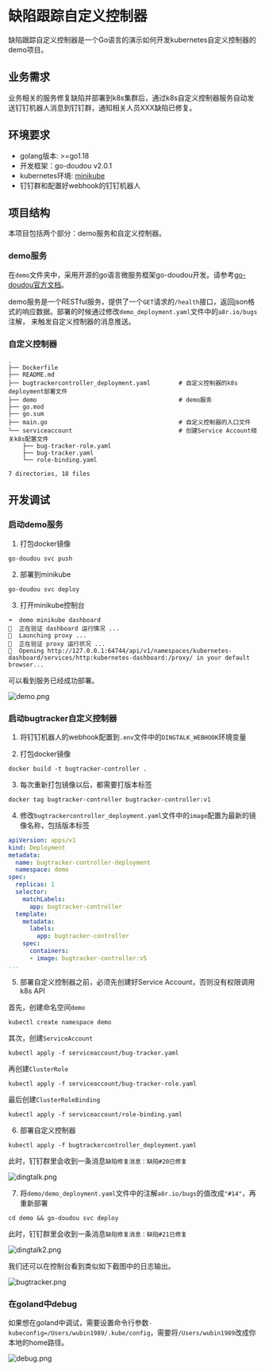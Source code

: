 # 缺陷跟踪自定义控制器

缺陷跟踪自定义控制器是一个Go语言的演示如何开发kubernetes自定义控制器的demo项目。

## 业务需求

业务相关的服务修复缺陷并部署到k8s集群后，通过k8s自定义控制器服务自动发送钉钉机器人消息到钉钉群，通知相关人员XXX缺陷已修复。

## 环境要求

- golang版本: >=go1.18
- 开发框架：go-doudou v2.0.1
- kubernetes环境: [minikube](https://minikube.sigs.k8s.io/docs/start/)
- 钉钉群和配置好webhook的钉钉机器人

## 项目结构

本项目包括两个部分：demo服务和自定义控制器。

### demo服务

在`demo`文件夹中，采用开源的go语言微服务框架go-doudou开发。请参考[go-doudou官方文档](https://go-doudou.unionj.cloud/guide/getting-started.html)。

demo服务是一个RESTful服务，提供了一个`GET`请求的`/health`接口，返回json格式的响应数据。部署的时候通过修改`demo_deployment.yaml`文件中的`a8r.io/bugs`注解，
来触发自定义控制器的消息推送。

### 自定义控制器

```shell
.
├── Dockerfile
├── README.md
├── bugtrackercontroller_deployment.yaml        # 自定义控制器的k8s deployment部署文件
├── demo                                        # demo服务
├── go.mod
├── go.sum
├── main.go                                     # 自定义控制器的入口文件
└── serviceaccount                              # 创建Service Account相关k8s配置文件
    ├── bug-tracker-role.yaml
    ├── bug-tracker.yaml
    └── role-binding.yaml

7 directories, 18 files
```

## 开发调试

### 启动demo服务

1. 打包docker镜像

```shell
go-doudou svc push 
```

2. 部署到minikube

```shell
go-doudou svc deploy
```

3. 打开minikube控制台

```shell
➜  demo minikube dashboard
🤔  正在验证 dashboard 运行情况 ...
🚀  Launching proxy ...
🤔  正在验证 proxy 运行状况 ...
🎉  Opening http://127.0.0.1:64744/api/v1/namespaces/kubernetes-dashboard/services/http:kubernetes-dashboard:/proxy/ in your default browser...
```

可以看到服务已经成功部署。

![demo.png](./demo.png)

### 启动bugtracker自定义控制器

1. 将钉钉机器人的webhook配置到`.env`文件中的`DINGTALK_WEBHOOK`环境变量

2. 打包docker镜像

```shell
docker build -t bugtracker-controller . 
```

3. 每次重新打包镜像以后，都需要打版本标签

```shell
docker tag bugtracker-controller bugtracker-controller:v1
```

4. 修改`bugtrackercontroller_deployment.yaml`文件中的`image`配置为最新的镜像名称，包括版本标签

```yaml
apiVersion: apps/v1
kind: Deployment
metadata:
  name: bugtracker-controller-deployment
  namespace: demo
spec:
  replicas: 1
  selector:
    matchLabels:
      app: bugtracker-controller
  template:
    metadata:
      labels:
        app: bugtracker-controller
    spec:
      containers:
      - image: bugtracker-controller:v5
...
```

5. 部署自定义控制器之前，必须先创建好Service Account，否则没有权限调用k8s API

首先，创建命名空间`demo`

```shell
kubectl create namespace demo
```

其次，创建`ServiceAccount`

```shell
kubectl apply -f serviceaccount/bug-tracker.yaml
```

再创建`ClusterRole`

```shell
kubectl apply -f serviceaccount/bug-tracker-role.yaml
```

最后创建`ClusterRoleBinding`

```shell
kubectl apply -f serviceaccount/role-binding.yaml
```

6. 部署自定义控制器

```shell
kubectl apply -f bugtrackercontroller_deployment.yaml
```

此时，钉钉群里会收到一条消息`缺陷修复消息：缺陷#20已修复`

![dingtalk.png](./dingtalk.png)

7. 将`demo/demo_deployment.yaml`文件中的注解`a8r.io/bugs`的值改成`"#14"`，再重新部署

```shell
cd demo && go-doudou svc deploy
```

此时，钉钉群里会收到一条消息`缺陷修复消息：缺陷#21已修复`

![dingtalk2.png](./dingtalk2.png)

我们还可以在控制台看到类似如下截图中的日志输出。

![bugtracker.png](./bugtracker.png)

### 在goland中debug

如果想在goland中调试，需要设置命令行参数`-kubeconfig=/Users/wubin1989/.kube/config`，需要将`/Users/wubin1989`改成你本地的home路径。

![debug.png](./debug.png)

